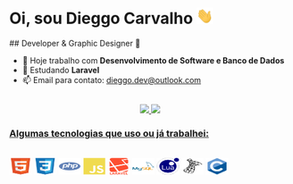 <h1> Oi, sou Dieggo Carvalho <img  src="https://raw.githubusercontent.com/ABSphreak/ABSphreak/master/gifs/Hi.gif" width="30px"> </h1>
## Developer & Graphic Designer 💛

- 🔭 Hoje trabalho com **Desenvolvimento de Software e Banco de Dados**
- 🌱 Estudando **Laravel**
- 📫 Email para contato: dieggo.dev@outlook.com
##

<div align="center">
  <a href="https://github.com/DieggoCarvalho" />
  <img height="180em" src="https://github-readme-stats.vercel.app/api?username=DieggoCarvalho&show_icons=true&theme=gruvbox&include_all_commits=true&count_private=true"/>
  <img height="180em" src="https://github-readme-stats.vercel.app/api/top-langs/?username=DieggoCarvalho&layout=compact&langs_count=7&theme=gruvbox"/>
</div>

### Algumas tecnologias que uso ou já trabalhei:

<div style="display: inline-block"><br>
  <img align="center" alt="Dieggo-HTML" height="30" width="40" src="https://raw.githubusercontent.com/devicons/devicon/master/icons/html5/html5-original.svg">
  <img align="center" alt="Dieggo-CSS" height="30" width="40" src="https://raw.githubusercontent.com/devicons/devicon/master/icons/css3/css3-original.svg">
  <img align="center" alt="Dieggo-PHP" height="30" width="40" src="https://raw.githubusercontent.com/devicons/devicon/master/icons/php/php-plain.svg">
  <img align="center" alt="Dieggo-Js" height="30" width="40" src="https://raw.githubusercontent.com/devicons/devicon/master/icons/javascript/javascript-plain.svg">
  <img align="center" alt="Dieggo-Laravel" height="30" width="40" src="https://raw.githubusercontent.com/devicons/devicon/master/icons/laravel/laravel-plain-wordmark.svg">
  <img align="center" alt="Dieggo-MySql" height="30" width="40" src="https://raw.githubusercontent.com/devicons/devicon/master/icons/mysql/mysql-original-wordmark.svg">
  <img align="center" alt="Dieggo-Lua" height="30" width="40" src="https://raw.githubusercontent.com/devicons/devicon/master/icons/lua/lua-original-wordmark.svg">
  <img align="center" alt="Dieggo-SQLServer" height="30" width="40" src="https://raw.githubusercontent.com/devicons/devicon/master/icons/microsoftsqlserver/microsoftsqlserver-plain.svg">
  <img align="center" alt="Dieggo-C" height="30" width="40" src="https://raw.githubusercontent.com/devicons/devicon/master/icons/c/c-original.svg">
</div>
